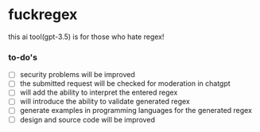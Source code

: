 # fuckregex
this ai tool(gpt-3.5) is for those who hate regex!

### to-do's
- [ ] security problems will be improved
- [ ] the submitted request will be checked for moderation in chatgpt
- [ ] will add the ability to interpret the entered regex
- [ ] will introduce the ability to validate generated regex
- [ ] generate examples in programming languages for the generated regex
- [ ] design and source code will be improved

